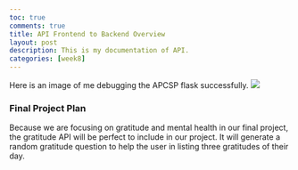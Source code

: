 ```yaml
---
toc: true
comments: true
title: API Frontend to Backend Overview
layout: post
description: This is my documentation of API.
categories: [week8]
---
```


Here is an image of me debugging the APCSP flask successfully.
<img src="{{site.baseurl}}/images/week8api1.jpg">

### Final Project Plan
Because we are focusing on gratitude and mental health in our final project, the gratitude API will be perfect to include in our project. It will generate a random gratitude question to help the user in listing three gratitudes of their day.